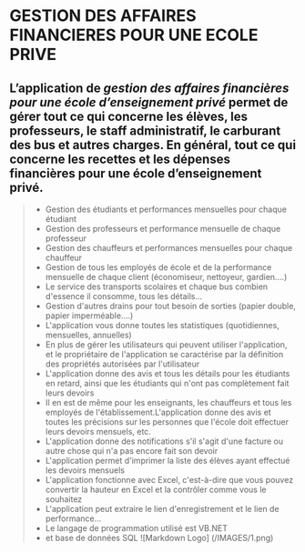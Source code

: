 # GESTION DES AFFAIRES FINANCIERES POUR UNE ECOLE PRIVE
L’application de _gestion des affaires financières pour une école d’enseignement privé_ permet de  gérer tout ce qui concerne les élèves, les professeurs, le staff administratif, le carburant des bus et autres charges. En général, tout ce qui concerne les recettes et les dépenses financières pour une école d’enseignement privé.
---
>* Gestion des étudiants et performances mensuelles pour chaque étudiant
>* Gestion des professeurs et performance mensuelle de chaque professeur
>* Gestion des chauffeurs et performances mensuelles pour chaque chauffeur
>* Gestion de tous les employés de école et de la performance mensuelle de chaque client (économiseur, nettoyeur, gardien....)
>* Le service des transports scolaires et chaque bus combien d'essence il consomme, tous les détails...
>* Gestion d'autres drains pour tout besoin de sorties (papier double, papier imperméable....)
>* L'application vous donne toutes les statistiques (quotidiennes, mensuelles, annuelles)
>* En plus de gérer les utilisateurs qui peuvent utiliser l'application, et le propriétaire de l'application se caractérise par la définition des propriétés autorisées par l'utilisateur
>* L'application donne des avis et tous les détails pour les étudiants en retard, ainsi que les étudiants qui n'ont pas complètement fait leurs devoirs
>* Il en est de même pour les enseignants, les chauffeurs et tous les employés de l'établissement.L'application donne des avis et toutes les précisions sur les personnes que l'école doit effectuer leurs devoirs mensuels, etc.
>* L'application donne des notifications s'il s'agit d'une facture ou autre chose qui n'a pas encore fait son devoir
>* L'application permet d'imprimer la liste des élèves ayant effectué les devoirs mensuels
>* L'application fonctionne avec Excel, c'est-à-dire que vous pouvez convertir la hauteur en Excel et la contrôler comme vous le souhaitez
>* L'application peut extraire le lien d'enregistrement et le lien de performance...
>* Le langage de programmation utilisé est VB.NET
>* et base de données SQL
![Markdown Logo]
(/IMAGES/1.png)
